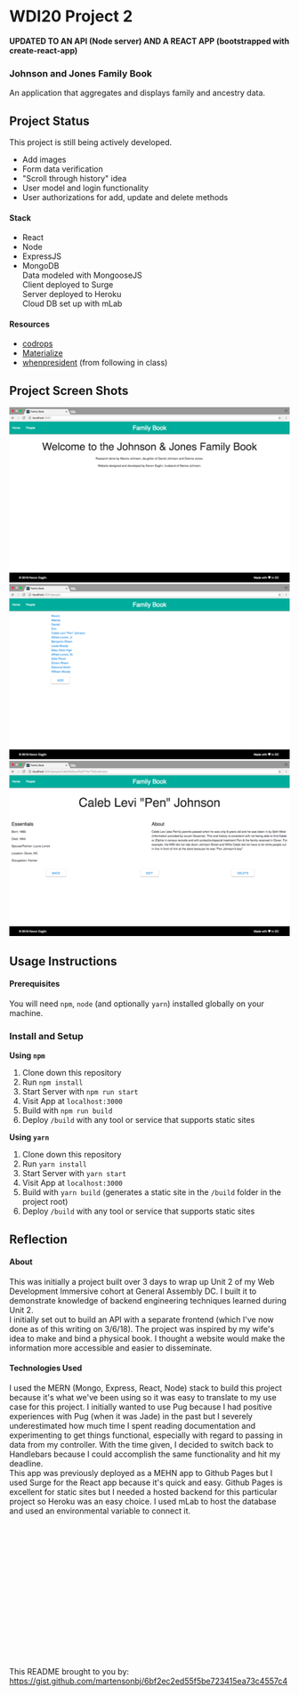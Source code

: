 # WDI20 Project 2
**UPDATED TO AN API (Node server) AND A REACT APP (bootstrapped with create-react-app)**  
### Johnson and Jones Family Book
An application that aggregates and displays family and ancestry data.

## Project Status
This project is still being actively developed. 
- Add images
- Form data verification
- "Scroll through history" idea
- User model and login functionality
- User authorizations for add, update and delete methods

#### Stack
- React  
- Node  
- ExpressJS   
- MongoDB    
Data modeled with MongooseJS  
Client deployed to Surge  
Server deployed to Heroku  
Cloud DB set up with mLab  

#### Resources
- [codrops](https://tympanus.net/codrops/css_reference/)  
- [Materialize](http://next.materializecss.com/)  
- [whenpresident](https://github.com/keaglin/whenpresidentexercise) (from following in class)  

## Project Screen Shots
![App Welcome](./images/welcome.png "App Welcome")
![List of People](./images/list.png "List of People")
![Person Detail](./images/detail.png "One person's details")

## Usage Instructions
#### Prerequisites
You will need `npm`, `node` (and optionally `yarn`) installed globally on your machine.  
### Install and Setup
**Using `npm`**  
1. Clone down this repository  
2. Run `npm install`  
3. Start Server with `npm run start`   
4. Visit App at `localhost:3000`  
5. Build with `npm run build`  
6. Deploy `/build` with any tool or service that supports static sites  

**Using `yarn`**  
1. Clone down this repository  
2. Run `yarn install`  
3. Start Server with `yarn start`   
4. Visit App at `localhost:3000` 
5. Build with `yarn build` (generates a static site in the `/build` folder in the project root)  
6. Deploy `/build` with any tool or service that supports static sites

## Reflection

#### About 
This was initially a project built over 3 days to wrap up Unit 2 of my Web Development Immersive cohort at General Assembly DC. I built it to demonstrate knowledge of backend engineering techniques learned during Unit 2.  
I initially set out to build an API with a separate frontend (which I've now done as of this writing on 3/6/18). The project was inspired by my wife's idea to make and bind a physical book. I thought a website would make the information more accessible and easier to disseminate.  
#### Technologies Used
I used the MERN (Mongo, Express, React, Node) stack to build this project because it's what we've been using so it was easy to translate to my use case for this project. I initially wanted to use Pug because I had positive experiences with Pug (when it was Jade) in the past but I severely underestimated how much time I spent reading documentation and experimenting to get things functional, especially with regard to passing in data from my controller. With the time given, I decided to switch back to Handlebars because I could accomplish the same functionality and hit my deadline.  
This app was previously deployed as a MEHN app to Github Pages but I used Surge for the React app because it's quick and easy. Github Pages is excellent for static sites but I needed a hosted backend for this particular project so Heroku was an easy choice. I used mLab to host the database and used an environmental variable to connect it.  
<br>
<br>
<br>
<br>
<br>
<br>
<br>
<br>
<br>
<br>
<br>
<br>
<br>
<br>
<br>
<br>
This README brought to you by: https://gist.github.com/martensonbj/6bf2ec2ed55f5be723415ea73c4557c4